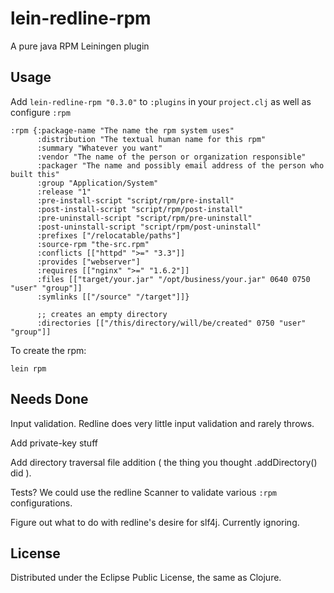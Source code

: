 # lein-redline-rpm

A pure java RPM Leiningen plugin

## Usage

Add `lein-redline-rpm "0.3.0"` to `:plugins` in your `project.clj` as well as
configure `:rpm`

```
:rpm {:package-name "The name the rpm system uses"
      :distribution "The textual human name for this rpm"
      :summary "Whatever you want"
      :vendor "The name of the person or organization responsible"
      :packager "The name and possibly email address of the person who built this"
      :group "Application/System"
      :release "1"
      :pre-install-script "script/rpm/pre-install"
      :post-install-script "script/rpm/post-install"
      :pre-uninstall-script "script/rpm/pre-uninstall"
      :post-uninstall-script "script/rpm/post-uninstall"
      :prefixes ["/relocatable/paths"]
      :source-rpm "the-src.rpm"
      :conflicts [["httpd" ">=" "3.3"]]
      :provides ["webserver"]
      :requires [["nginx" ">=" "1.6.2"]]
      :files [["target/your.jar" "/opt/business/your.jar" 0640 0750 "user" "group"]]
      :symlinks [["/source" "/target"]]}

      ;; creates an empty directory
      :directories [["/this/directory/will/be/created" 0750 "user" "group"]]
```

To create the rpm:

```
lein rpm
```

## Needs Done

Input validation. Redline does very little input validation and rarely throws.

Add private-key stuff

Add directory traversal file addition ( the thing you thought .addDirectory() did ).

Tests? We could use the redline Scanner to validate various `:rpm` configurations.

Figure out what to do with redline's desire for slf4j. Currently ignoring.

## License

Distributed under the Eclipse Public License, the same as Clojure.
